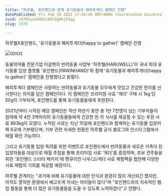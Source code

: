 ```yaml
---
title: "하루웰, 포인핸드와 함께 유기동물과 해피투게더 캠페인 진행"
datePublished: Fri Feb 18 2022 17:50:45 GMT+0000 (Coordinated Universal Time)
cuid: cm702yez6001c09l8g0hj01qg
slug: 3379

---
```



하루웰X포인핸드, '유기동물과 해피투게더(happy to gather)' 캠페인 진행

![이미지](https://cdn.hashnode.com/res/hashnode/image/upload/v1739254050332/57aacc6a-db1b-45a4-8735-214e15f8a759.jpeg)

동물의약품 전문기업 이글벳의 반려동물 사업부 '하루웰(HARUWELL)'이 국내 최대 유기동물 입양 플랫폼 '포인핸드(PAWINHAND)'와 함께 '유기동물과 해피투게더(happy to gather)' 캠페인을 진행했다고 밝혔다.

해피투게더 캠페인은 사랑하는 반려동물과 유기동물 모두에게 맛있고 건강한 한끼를 선사한다는 의미를 담은 캠페인이다. 이 캠페인은 프리미엄 사료 '게더' 구매 시 1kg 당 50g이 기부되며, 포인핸드를 통해 유기동물들에게 후원된다.

2021년부터 시작된 해당 캠페인은 작년 하반기 동안 총 1만 7천명이 넘는 기부자들이 참여해 약 4천 3백마리의 유기동물들에게 건강한 한 끼 식사를 제공할 수 있는 후원 사료 863kg이 모였다. 누적된 사료는 지난 15일에 포인핸드와 함께하는 유기동물 입양카페 6곳에 기부됐으며, 기부 관련 자세한 현황은 하루웰 공식 블로그와 인스타그램에서 매월 확인 가능하다.

그리고 유기동물 입양 독려를 위한 이벤트로 포인핸드에서 반려동물과 새로운 가족이 된 입양자들을 대상으로 매월 추첨을 통해 프리미엄 사료 '게더'를 증정하며, 초보 견주들을 위한 '포인핸드 스타터 패키지'에 펫큐리언 나우/고/게더 사료 체험팩을 협찬해 다양한 사료 체험의 기회를 제공할 예정이다.

하루웰 관계자는 "과거에 비해 유기동물에 대한 인식과 환경이 많이 개선되긴 했지만, 아직도 열악한 환경에서 배고프게 지내는 아이들이 많다"며 "포인핸드와의 지속적인 협업 활동을 통해 더 많은 유기동물들을 도울 수 있도록 노력하겠다"고 전했다.